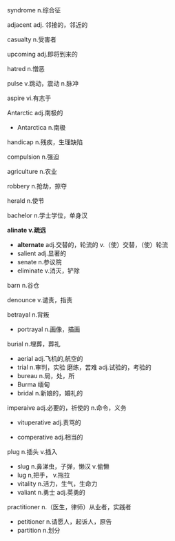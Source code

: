 syndrome n.综合征

adjacent adj. 邻接的，邻近的

casualty n.受害者

upcoming adj.即将到来的

hatred n.憎恶

pulse v.跳动，震动 n.脉冲

aspire vi.有志于

Antarctic adj.南极的

-  Antarctica n.南极

handicap n.残疾，生理缺陷

compulsion n.强迫

agriculture n.农业

robbery n.抢劫，掠夺

herald n.使节

bachelor n.学士学位，单身汉

__alinate v.疏远__

- __alternate__ adj.交替的，轮流的 v.（使）交替，（使）轮流
- salient adj.显著的
- senate n.参议院
- eliminate v.消灭，铲除

barn n.谷仓

denounce v.谴责，指责



betrayal n.背叛

+ portrayal n.画像，描画

burial n.埋葬，葬礼

+ aerial adj.飞机的,航空的
+ trial n.审判，实验 磨练，苦难 adj.试验的，考验的
+ bureau n.局，处，所
+ Burma 缅甸
+ bridal n.新娘的，婚礼的

imperaive adj.必要的，祈使的 n.命令，义务

+ vituperative adj.责骂的

+ comperative adj.相当的

plug n.插头 v.插入

+ slug n.鼻涕虫，子弹，懒汉 v.偷懒
+ lug n,把手， v.拖拉
+ vitality n.活力，生气，生命力
+ valiant n.勇士 adj.英勇的

practitioner n.（医生，律师）从业者，实践者

+ petitioner n.请愿人，起诉人，原告
+ partition n.划分 